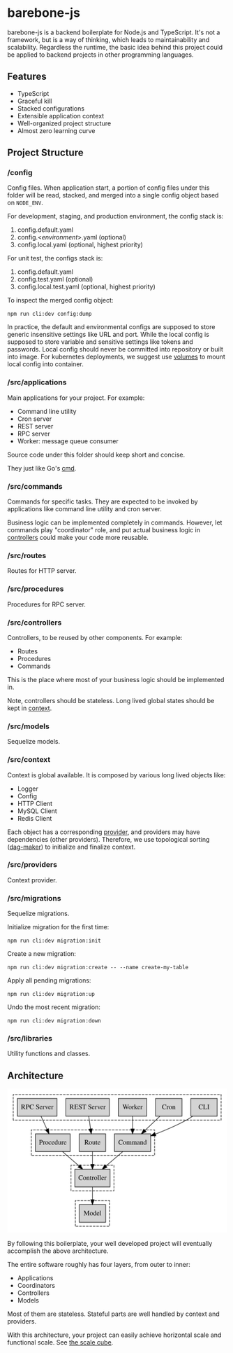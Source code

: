 # barebone-js

barebone-js is a backend boilerplate for Node.js and TypeScript. It's not a framework, but is a way of thinking, which leads to maintainability and scalability. Regardless the runtime, the basic idea behind this project could be applied to backend projects in other programming languages.

## Features

- TypeScript
- Graceful kill
- Stacked configurations
- Extensible application context
- Well-organized project structure
- Almost zero learning curve

## Project Structure

### /config

Config files. When application start, a portion of config files under this folder will be read, stacked, and merged into a single config object based on `NODE_ENV`.

For development, staging, and production environment, the config stack is:

1. config.default.yaml
2. config.\<_environment_\>.yaml (optional)
3. config.local.yaml (optional, highest priority)

For unit test, the configs stack is:

1. config.default.yaml
2. config.test.yaml (optional)
3. config.local.test.yaml (optional, highest priority)

To inspect the merged config object:

```
npm run cli:dev config:dump
```

In practice, the default and environmental configs are supposed to store generic insensitive settings like URL and port. While the local config is supposed to store variable and sensitive settings like tokens and passwords. Local config should never be committed into repository or built into image. For kubernetes deployments, we suggest use [volumes](https://kubernetes.io/docs/concepts/storage/volumes/) to mount local config into container.

### /src/applications

Main applications for your project. For example:

- Command line utility
- Cron server
- REST server
- RPC server
- Worker: message queue consumer

Source code under this folder should keep short and concise.

They just like Go's [cmd](https://github.com/golang-standards/project-layout/tree/master/cmd).

### /src/commands

Commands for specific tasks. They are expected to be invoked by applications like command line utility and cron server.

Business logic can be implemented completely in commands. However, let commands play "coordinator" role, and put actual business logic in [controllers](#srccontrollers) could make your code more reusable.

### /src/routes

Routes for HTTP server.

### /src/procedures

Procedures for RPC server.

### /src/controllers

Controllers, to be reused by other components. For example:

- Routes
- Procedures
- Commands

This is the place where most of your business logic should be implemented in.

Note, controllers should be stateless. Long lived global states should be kept in [context](#srccontext).

### /src/models

Sequelize models.

### /src/context

Context is global available. It is composed by various long lived objects like:

- Logger
- Config
- HTTP Client
- MySQL Client
- Redis Client

Each object has a corresponding [provider](#srcproviders), and providers may have dependencies (other providers). Therefore, we use topological sorting ([dag-maker](https://www.npmjs.com/package/dag-maker)) to initialize and finalize context.

### /src/providers

Context provider.

### /src/migrations

Sequelize migrations.

Initialize migration for the first time:

```
npm run cli:dev migration:init
```

Create a new migration:

```
npm run cli:dev migration:create -- --name create-my-table
```

Apply all pending migrations:

```
npm run cli:dev migration:up
```

Undo the most recent migration:

```
npm run cli:dev migration:down
```

### /src/libraries

Utility functions and classes.

## Architecture

![architecture](docs/ideal.svg)

By following this boilerplate, your well developed project will eventually accomplish the above architecture.

The entire software roughly has four layers, from outer to inner:

- Applications
- Coordinators
- Controllers
- Models

Most of them are stateless. Stateful parts are well handled by context and providers.

With this architecture, your project can easily achieve horizontal scale and functional scale. See [the scale cube](https://microservices.io/articles/scalecube.html).
